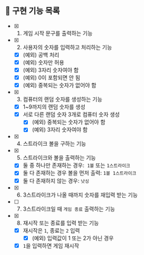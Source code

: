 ## 🚀 구현 기능 목록

- [x] 1.  게임 시작 문구를 출력하는 기능
- [x] 2.  사용자의 숫자를 입력하고 처리하는 기능
  - [x] (예외) 공백 처리
  - [x] (예외) 숫자만 허용
  - [x] (예외) 3자리 숫자여야 함
  - [x] (예외) 0이 포함되면 안 됨
  - [x] (예외) 중복되는 숫자가 없어야 함
- [x] 3.  컴퓨터의 랜덤 숫자를 생성하는 기능
  - [x] 1~9까지의 랜덤 숫자를 생성
  - [x] 서로 다른 랜덤 숫자 3개로 컴퓨터 숫자 생성
    - [x] (예외) 중복되는 숫자가 없어야 함
    - [x] (예외) 3자리 숫자여야 함
- [x] 4.  스트라이크 볼을 구하는 기능
- [x] 5.  스트라이크와 볼을 출력하는 기능
  - [x] 둘 중 하나만 존재하는 경우:  `1볼` 또는 `1스트라이크`
  - [x] 둘 다 존재하는 경우 볼을 먼저 출력: `1볼 1스트라이크`
  - [x] 둘 다 존재하지 않는 경우: `낫싱`
- [x] 6.  3스트라이크가 나올 때까지 숫자를 재입력 받는 기능
- [ ] 7.  3스트라이크일 때 `게임 종료` 출력하는 기능
- [x] 8. 재시작 또는 종료를 입력 받는 기능
  - [x] 재시작은 `1`, 종료는 `2` 입력
    - [x] (예외) 입력값이 1 또는 2가 아닌 경우
  - [x] `1`을 입력하면 게임 재시작
